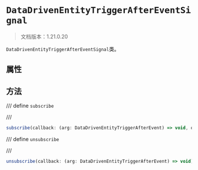 # `DataDrivenEntityTriggerAfterEventSignal`

> 文档版本：1.21.0.20

`DataDrivenEntityTriggerAfterEventSignal`类。

## 属性

## 方法

/// define
`subscribe`


///

```js
subscribe(callback: (arg: DataDrivenEntityTriggerAfterEvent) => void, options?: EntityDataDrivenTriggerEventOptions): (arg: DataDrivenEntityTriggerAfterEvent) => void
```


/// define
`unsubscribe`


///

```js
unsubscribe(callback: (arg: DataDrivenEntityTriggerAfterEvent) => void): void
```

